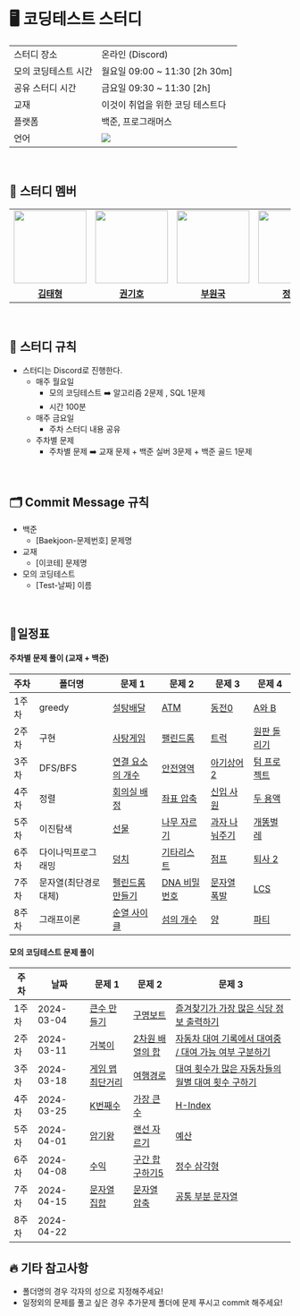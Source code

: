 
# 🖥 코딩테스트 스터디 

<table>
  <tr>
    <td>스터디 장소</td>
    <td>온라인 (Discord)</td>
  </tr>
  <tr>
    <td>모의 코딩테스트 시간</td>
    <td>월요일 09:00 ~ 11:30 [2h 30m] <br> 
  </tr>
    <tr>
    <td>공유 스터디 시간</td>
    <td>금요일 09:30 ~ 11:30 [2h] <br>
  </tr>
  <tr>
    <td>교재</td>
    <td>이것이 취업을 위한 코딩 테스트다</td>
  </tr>
    <tr>
    <td>플랫폼</td>
    <td>백준, 프로그래머스</td>
  </tr>
  <tr>
    <td>언어</td>
    <td>
        <img src="https://img.shields.io/badge/Python-3776AB?style=for-the-badge&logo=python&logoColor=white">
    </td>
  </tr>
</table>

<br/>

## 🤖 스터디 멤버

<table>
 <tr>
    <td align="center"><img src="https://avatars.githubusercontent.com/coryong" width="130px;" alt=""></a></td>
    <td align="center"><img src="https://avatars.githubusercontent.com/kihokwon" width="130px;" alt=""></a></td>
    <td align="center"><img src="https://avatars.githubusercontent.com/BOO-WONKUK" width="130px;" alt=""></a></td>
    <td align="center"><img src="https://avatars.githubusercontent.com/dodongmin" width="130px;" alt=""></a></td>
    <td align="center"><img src="https://avatars.githubusercontent.com/strokeincoding" width="130px;" alt=""></a></td>
    <td align="center"><img src="https://avatars.githubusercontent.com/parkinha" width="130px;" alt=""></a></td>
  </tr>
  <tr>
    <td align="center"><a href="https://github.com/coryong"><b>김태형</b></a></td>
    <td align="center"><a href="https://github.com/kihokwon"><b>권기호</b></a></td>
    <td align="center"><a href="https://github.com/BOO-WONKUK"><b>부원국</b></a></td>
    <td align="center"><a href="https://github.com/dodongmin"><b>정동민</b></a></td>
    <td align="center"><a href="https://github.com/strokeincoding"><b>이상우</b></a></td>
    <td align="center"><a href="https://github.com/parkinha"><b>박인하</b></a></td>
  </tr>

</table>

<br/>

## 📌 스터디 규칙
- 스터디는 Discord로 진행한다.
  - 매주 월요일 
    - 모의 코딩테스트 ➡️ 알고리즘 2문제 , SQL 1문제
    - 시간 100분 
  - 매주 금요일
    - 주차 스터디 내용 공유
  - 주차별 문제
    - 주차별 문제 ➡️ 교재 문제 + 백준 실버 3문제 + 백준 골드 1문제
  
<br/>

## 🗂️ Commit Message 규칙
- 백준
  - [Baekjoon-문제번호] 문제명
- 교재
  - [이코테] 문제명
- 모의 코딩테스트 
  - [Test-날짜] 이름
  

<br/>

## 📆일정표

#### 주차별 문제 풀이 (교재 + 백준)

| **주차** | **폴더명**          | **문제 1**                                                   | **문제 2**                                                   | **문제 3**                                                   | **문제 4** |
| -------- | ------------------- | ------------------------------------------------------------ | ------------------------------------------------------------ | ------------------------------------------------------------ | ------------- |
| 1주차    | greedy| [설탕배달](https://www.acmicpc.net/problem/2839) | [ATM](https://www.acmicpc.net/problem/11399) | [ 동전0](https://www.acmicpc.net/problem/11047)                                                             | [A와 B](https://www.acmicpc.net/problem/12904)   |
| 2주차    | 구현| [사탕게임]( https://www.acmicpc.net/problem/3085) | [팰린드롬 ](https://www.acmicpc.net/problem/1213) | [트럭]( https://www.acmicpc.net/problem/13335)                                                             | [원판 돌리기]( https://www.acmicpc.net/problem/17822)   |
| 3주차    | DFS/BFS| [연결 요소의 개수](https://www.acmicpc.net/problem/11724) | [안전영역 ](https://www.acmicpc.net/problem/2468) |  [아기상어 2]( https://www.acmicpc.net/problem/17086)                                                            | [텀 프로젝트](https://www.acmicpc.net/problem/9466)   |
| 4주차    | 정렬| [회의실 배정 ](https://www.acmicpc.net/problem/1931) | [좌표 압축 ](https://www.acmicpc.net/problem/18870) |  [신입 사원 ](https://www.acmicpc.net/problem/1946)                                                            | [두 용액 ](https://www.acmicpc.net/problem/2470)   |
| 5주차    | 이진탐색| [선물 ](https://www.acmicpc.net/problem/1166) | [나무 자르기 ](https://www.acmicpc.net/problem/2805) |  [과자 나눠주기 ](https://www.acmicpc.net/problem/16401)                                                            | [개똥벌레 ](https://www.acmicpc.net/problem/3020)   |
| 6주차    | 다이나믹프로그래밍|[덩치](https://www.acmicpc.net/problem/7568)  |[기타리스트](https://www.acmicpc.net/problem/1495)  |[점프](https://www.acmicpc.net/problem/1890)  |[퇴사 2](https://www.acmicpc.net/problem/15486)   |
| 7주차    | 문자열(최단경로 대체)|[펠린드롬 만들기](https://www.acmicpc.net/problem/1254) |[DNA 비밀번호](https://www.acmicpc.net/problem/12891)  |[문자열 폭발](https://www.acmicpc.net/problem/9935)|[LCS](https://www.acmicpc.net/problem/9251)|
| 8주차    | 그래프이론 |[순열 사이클](https://www.acmicpc.net/problem/10451)|[섬의 개수](https://www.acmicpc.net/problem/4963)|[양](https://www.acmicpc.net/problem/3184)|[파티](https://www.acmicpc.net/problem/1238)|


#### 모의 코딩테스트 문제 풀이

| **주차** | **날짜**          | **문제 1**                                                   | **문제 2**                                                   | **문제 3**                                                   | 
| -------- | ------------------- | ------------------------------------------------------------ | ------------------------------------------------------------ | ------------------------------------------------------------ | 
| 1주차    | 2024-03-04              | [큰수 만들기](https://school.programmers.co.kr/learn/courses/30/lessons/42883) | [구명보트](https://school.programmers.co.kr/learn/courses/30/lessons/42885) | [즐겨찾기가 가장 많은 식당 정보 출력하기](https://school.programmers.co.kr/learn/courses/30/lessons/131123)                                                             | 
| 2주차    | 2024-03-11         | [거북이](https://www.acmicpc.net/problem/8911) | [2차원 배열의 합](https://www.acmicpc.net/problem/2167) | [자동차 대여 기록에서 대여중 / 대여 가능 여부 구분하기](https://school.programmers.co.kr/learn/courses/30/lessons/157340)                                                             | 
| 3주차    | 2024-03-18         | [게임 맵 최단거리](https://school.programmers.co.kr/learn/courses/30/lessons/1844) | [여행경로 ](https://school.programmers.co.kr/learn/courses/30/lessons/43164) |  [대여 횟수가 많은 자동차들의 월별 대여 횟수 구하기](https://school.programmers.co.kr/learn/courses/30/lessons/151139)                                                            | 
| 4주차    | 2024-03-25             |[K번째수](https://school.programmers.co.kr/learn/courses/30/lessons/42748) |[가장 큰 수](https://school.programmers.co.kr/learn/courses/30/lessons/42746) |[H-Index](https://school.programmers.co.kr/learn/courses/30/lessons/42747) | 
| 5주차    | 2024-04-01                |[암기왕](https://www.acmicpc.net/problem/2776) |[랜선 자르기](https://www.acmicpc.net/problem/1654)|[예산](https://www.acmicpc.net/problem/2512)|  
| 6주차    | 2024-04-08|[수익](https://www.acmicpc.net/problem/4097)|[구간 합 구하기5](https://www.acmicpc.net/problem/11660)|[정수 삼각형](https://school.programmers.co.kr/learn/courses/30/lessons/43105)|   
| 7주차    | 2024-04-15 |[문자열 집합](https://www.acmicpc.net/problem/14425)  |[문자열 압축](https://school.programmers.co.kr/learn/courses/30/lessons/60057)|[공통 부분 문자열](https://www.acmicpc.net/problem/5582)|
| 8주차    | 2024-04-22 |  |  |  |    


## 🔥 기타 참고사항
- 폴더명의 경우 각자의 성으로 지정해주세요!
- 일정외의 문제를 풀고 싶은 경우 추가문제 폴더에 문제 푸시고 commit 해주세요!
